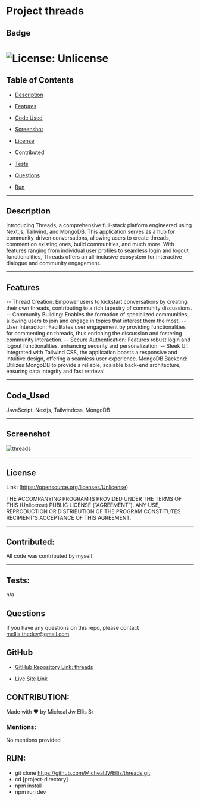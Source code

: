 # Project threads

## Badge

# ![License: Unlicense](https://img.shields.io/badge/license-Unlicense-blue.svg)

## Table of Contents

-   [Description](#description)

-   [Features](#features)

-   [Code Used](#code_used)

-   [Screenshot](#screenshot)

-   [License](#license)

-   [Contributed](#contributed)

-   [Tests](#tests)

-   [Questions](#questions)

-   [Run](#run)

---

## Description

Introducing Threads, a comprehensive full-stack platform engineered using Next.js, Tailwind, and MongoDB. This application serves as a hub for community-driven conversations, allowing users to create threads, comment on existing ones, build communities, and much more. With features ranging from individual user profiles to seamless login and logout functionalities, Threads offers an all-inclusive ecosystem for interactive dialogue and community engagement.

---

## Features

-- Thread Creation: Empower users to kickstart conversations by creating their own threads, contributing to a rich tapestry of community discussions.
-- Community Building: Enables the formation of specialized communities, allowing users to join and engage in topics that interest them the most.
-- User Interaction: Facilitates user engagement by providing functionalities for commenting on threads, thus enriching the discussion and fostering community interaction.
-- Secure Authentication: Features robust login and logout functionalities, enhancing security and personalization.
-- Sleek UI: Integrated with Tailwind CSS, the application boasts a responsive and intuitive design, offering a seamless user experience.
MongoDB Backend: Utilizes MongoDB to provide a reliable, scalable back-end architecture, ensuring data integrity and fast retrieval.

---

## Code_Used

JavaScript, Nextjs, Tailwindcss, MongoDB

---

## Screenshot

![threads](https://github.com/MichealJWEllis/threads/assets/76069321/22d3a367-eaed-4f99-b187-9550d0bae613)

---

## License

Link: (https://opensource.org/licenses/Unlicense)

THE ACCOMPANYING PROGRAM IS PROVIDED UNDER THE TERMS OF THIS (Unlicense) PUBLIC LICENSE (“AGREEMENT”). ANY USE, REPRODUCTION OR DISTRIBUTION OF THE PROGRAM CONSTITUTES RECIPIENT'S ACCEPTANCE OF THIS AGREEMENT.

---

## Contributed:

All code was contributed by myself.

---

## Tests:

n/a

## Questions

If you have any questions on this repo, please contact mellis.thedev@gmail.com.

## GitHub

-   [GitHub Repository Link: threads](https://github.com/MichealJWEllis/threads)

-   [Live Site Link](https://threads-rust-ten.vercel.app/sign-in)

## CONTRIBUTION:

Made with ❤️ by Micheal Jw Ellis Sr

### Mentions:

No mentions provided

## RUN:

-   git clone https://github.com/MichealJWEllis/threads.git
-   cd [project-directory]
-   npm install
-   npm run dev
